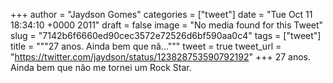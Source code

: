 
+++
author = "Jaydson Gomes"
categories = ["tweet"]
date = "Tue Oct 11 18:34:10 +0000 2011"
draft = false
image = "No media found for this Tweet"
slug = "7142b6f6660ed90cec3572e72526d6bf590aa0c4"
tags = ["tweet"]
title = """27 anos. Ainda bem que nã..."""
tweet = true
tweet_url = "https://twitter.com/jaydson/status/123828753590792192"
+++
27 anos. Ainda bem que não me tornei um Rock Star.
